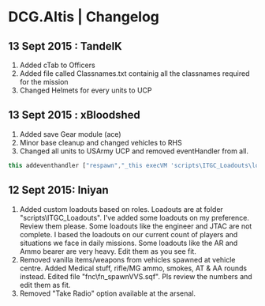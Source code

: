 # DCG.Altis | Changelog

13 Sept 2015 : TandelK
---

1.  Added cTab to Officers 
2. Added file called Classnames.txt containig all the classnames required for the mission
3. Changed Helmets for every units to UCP 

13 Sept 2015 : xBloodshed
---
1. Added save Gear module (ace)
2. Minor base cleanup and changed vehicles to RHS
3. Changed all units to USArmy UCP and removed eventHandler from all. 
```javascript
this addeventhandler ["respawn","_this execVM 'scripts\ITGC_Loadouts\lo_xxx.sqf'"];
```

12 Sept 2015: Iniyan
---

1.	Added custom loadouts based on roles. Loadouts are at folder "scripts\ITGC_Loadouts". I've added some loadouts on my preference. Review them please.
	Some loadouts like the engineer and JTAC are not complete. I based the loadouts on our current count of players and situations we face in daily missions.
	Some loadouts like the AR and Ammo bearer are very heavy. Edit them as you see fit.
2.	Removed vanilla items/weapons from vehicles spawned at vehicle centre. Added Medical stuff, rifle/MG ammo, smokes, AT & AA rounds instead.
	Edited file "fnc\fn_spawnVVS.sqf". Pls review the numbers and edit them as fit.
3.	Removed "Take Radio" option available at the arsenal.

